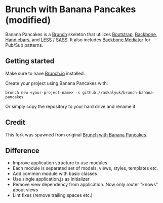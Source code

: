 # Brunch with Banana Pancakes (modified)

Banana Pancakes is a [Brunch](http://brunch.io/) skeleton that utilizes [Bootstrap](http://twitter.github.com/bootstrap/), [Backbone](http://backbonejs.org/), [Handlebars](http://handlebarsjs.com/), and [LESS](http://lesscss.org/) / [SASS](http://sass-lang.com/). It also includes [Backbone.Mediator](https://github.com/chalbert/Backbone-Mediator) for Pub/Sub patterns.

## Getting started

Make sure to have [Brunch.io](http://brunch.io) installed.

Create your project using Banana Pancakes with:

	brunch new <your-project-name> -s github://askalyuk/brunch-banana-pancakes

Or simply copy the repository to your hard drive and rename it.

## Credit
This fork was spawned from original [Brunch with Banana Pancakes](https://github.com/Anaphase/brunch-banana-pancakes).

## Difference
 * Improve application structure to use modules
 * Each module is separated set of models, views, styles, templates etc.
 * Add common module with basic classes
 * Use single application.js as initializer
 * Remove view dependency from application. Now only router "knows" about views
 * Lint fixes (remove trailing spaces etc.)
